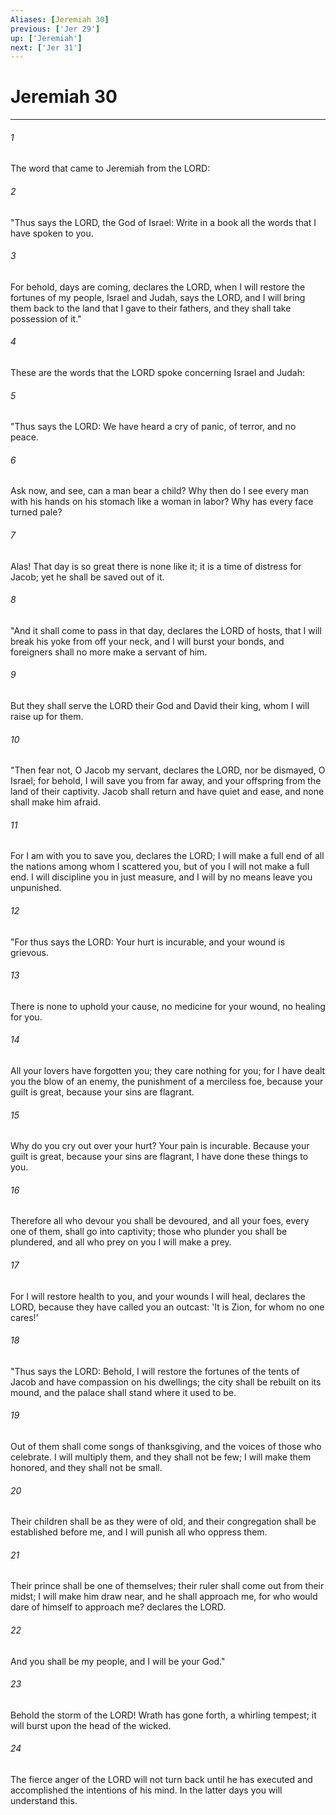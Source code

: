 ```yaml
---
Aliases: [Jeremiah 30]
previous: ['Jer 29']
up: ['Jeremiah']
next: ['Jer 31']
---
```

# Jeremiah 30

***

 

###### 1 
The word that came to Jeremiah from the LORD: 
 

###### 2 
"Thus says the LORD, the God of Israel: Write in a book all the words that I have spoken to you. 
 

###### 3 
For behold, days are coming, declares the LORD, when I will restore the fortunes of my people, Israel and Judah, says the LORD, and I will bring them back to the land that I gave to their fathers, and they shall take possession of it."
 
 

###### 4 
These are the words that the LORD spoke concerning Israel and Judah:
 
 

###### 5 
"Thus says the LORD: 
 We have heard a cry of panic, 
 of terror, and no peace. 
 
 

###### 6 
Ask now, and see, 
 can a man bear a child? 
 Why then do I see every man 
 with his hands on his stomach like a woman in labor? 
 Why has every face turned pale? 
 
 

###### 7 
Alas! That day is so great 
 there is none like it; 
 it is a time of distress for Jacob; 
 yet he shall be saved out of it.
 
 

###### 8 
"And it shall come to pass in that day, declares the LORD of hosts, that I will break his yoke from off your neck, and I will burst your bonds, and foreigners shall no more make a servant of him. 
 

###### 9 
But they shall serve the LORD their God and David their king, whom I will raise up for them.
 
 

###### 10 
"Then fear not, O Jacob my servant, declares the LORD, 
 nor be dismayed, O Israel; 
 for behold, I will save you from far away, 
 and your offspring from the land of their captivity. 
 Jacob shall return and have quiet and ease, 
 and none shall make him afraid. 
 
 

###### 11 
For I am with you to save you, 
 declares the LORD; 
 I will make a full end of all the nations 
 among whom I scattered you, 
 but of you I will not make a full end. 
 I will discipline you in just measure, 
 and I will by no means leave you unpunished.
 
 

###### 12 
"For thus says the LORD: 
 Your hurt is incurable, 
 and your wound is grievous. 
 
 

###### 13 
There is none to uphold your cause, 
 no medicine for your wound, 
 no healing for you. 
 
 

###### 14 
All your lovers have forgotten you; 
 they care nothing for you; 
 for I have dealt you the blow of an enemy, 
 the punishment of a merciless foe, 
 because your guilt is great, 
 because your sins are flagrant. 
 
 

###### 15 
Why do you cry out over your hurt? 
 Your pain is incurable. 
 Because your guilt is great, 
 because your sins are flagrant, 
 I have done these things to you. 
 
 

###### 16 
Therefore all who devour you shall be devoured, 
 and all your foes, every one of them, shall go into captivity; 
 those who plunder you shall be plundered, 
 and all who prey on you I will make a prey. 
 
 

###### 17 
For I will restore health to you, 
 and your wounds I will heal, 
 declares the LORD, 
 because they have called you an outcast: 
 'It is Zion, for whom no one cares!'
 
 

###### 18 
"Thus says the LORD: 
 Behold, I will restore the fortunes of the tents of Jacob 
 and have compassion on his dwellings; 
 the city shall be rebuilt on its mound, 
 and the palace shall stand where it used to be. 
 
 

###### 19 
Out of them shall come songs of thanksgiving, 
 and the voices of those who celebrate. 
 I will multiply them, and they shall not be few; 
 I will make them honored, and they shall not be small. 
 
 

###### 20 
Their children shall be as they were of old, 
 and their congregation shall be established before me, 
 and I will punish all who oppress them. 
 
 

###### 21 
Their prince shall be one of themselves; 
 their ruler shall come out from their midst; 
 I will make him draw near, and he shall approach me, 
 for who would dare of himself to approach me? 
 declares the LORD. 
 
 

###### 22 
And you shall be my people, 
 and I will be your God."
 
 

###### 23 
Behold the storm of the LORD! 
 Wrath has gone forth, 
 a whirling tempest; 
 it will burst upon the head of the wicked. 
 
 

###### 24 
The fierce anger of the LORD will not turn back 
 until he has executed and accomplished 
 the intentions of his mind. 
 In the latter days you will understand this.
 
